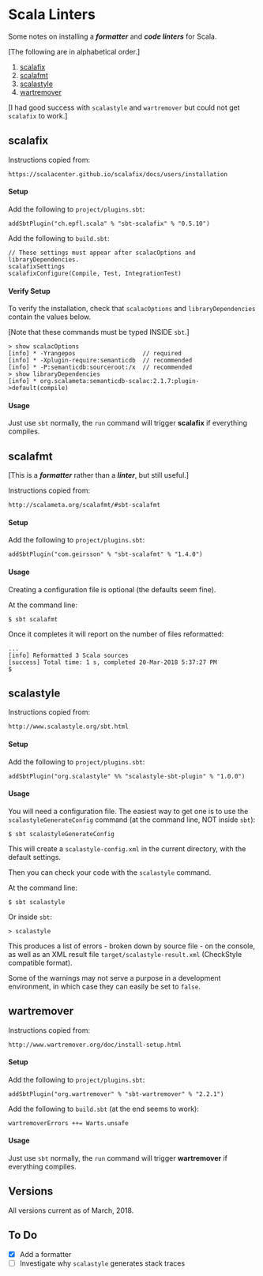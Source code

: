 # Scala Linters

Some notes on installing a ___formatter___ and ___code linters___ for Scala.

[The following are in alphabetical order.]

1. [scalafix](#scalafix)
2. [scalafmt](#scalafmt)
3. [scalastyle](#scalastyle)
4. [wartremover](#wartremover)

[I had good success with `scalastyle` and `wartremover` but could not get `scalafix` to work.]

## scalafix

Instructions copied from:

    https://scalacenter.github.io/scalafix/docs/users/installation

#### Setup

Add the following to `project/plugins.sbt`:

    addSbtPlugin("ch.epfl.scala" % "sbt-scalafix" % "0.5.10")

Add the following to `build.sbt`:

    // These settings must appear after scalacOptions and libraryDependencies.
    scalafixSettings
    scalafixConfigure(Compile, Test, IntegrationTest)

#### Verify Setup

To verify the installation, check that `scalacOptions` and `libraryDependencies` contain the values below.

[Note that these commands must be typed INSIDE `sbt`.]

    > show scalacOptions
    [info] * -Yrangepos                   // required
    [info] * -Xplugin-require:semanticdb  // recommended
    [info] * -P:semanticdb:sourceroot:/x  // recommended
    > show libraryDependencies
    [info] * org.scalameta:semanticdb-scalac:2.1.7:plugin->default(compile)

#### Usage

Just use `sbt` normally, the `run` command will trigger __scalafix__ if everything compiles.

## scalafmt

[This is a ___formatter___ rather than a ___linter___, but still useful.]

Instructions copied from:

    http://scalameta.org/scalafmt/#sbt-scalafmt

#### Setup

Add the following to `project/plugins.sbt`:

    addSbtPlugin("com.geirsson" % "sbt-scalafmt" % "1.4.0")

#### Usage

Creating a configuration file is optional (the defaults seem fine).

At the command line:

    $ sbt scalafmt

Once it completes it will report on the number of files reformatted:

    ...
    [info] Reformatted 3 Scala sources
    [success] Total time: 1 s, completed 20-Mar-2018 5:37:27 PM
    $

## scalastyle

Instructions copied from:

    http://www.scalastyle.org/sbt.html

#### Setup

Add the following to `project/plugins.sbt`:

    addSbtPlugin("org.scalastyle" %% "scalastyle-sbt-plugin" % "1.0.0")

#### Usage

You will need a configuration file. The easiest way to get one is to use the `scalastyleGenerateConfig`
command (at the command line, NOT inside `sbt`):

    $ sbt scalastyleGenerateConfig

This will create a `scalastyle-config.xml` in the current directory, with the default settings.

Then you can check your code with the `scalastyle` command.

At the command line:

    $ sbt scalastyle

Or inside `sbt`:

    > scalastyle

This produces a list of errors - broken down by source file - on the console, as well as an
XML result file `target/scalastyle-result.xml` (CheckStyle compatible format).

Some of the warnings may not serve a purpose in a development environment, in which case they can
easily be set to `false`.

## wartremover

Instructions copied from:

    http://www.wartremover.org/doc/install-setup.html

#### Setup

Add the following to `project/plugins.sbt`:

    addSbtPlugin("org.wartremover" % "sbt-wartremover" % "2.2.1")

Add the following to `build.sbt` (at the end seems to work):

    wartremoverErrors ++= Warts.unsafe

#### Usage

Just use `sbt` normally, the `run` command will trigger __wartremover__ if everything compiles.

## Versions

All versions current as of March, 2018.

## To Do

- [x] Add a formatter 
- [ ] Investigate why `scalastyle` generates stack traces
